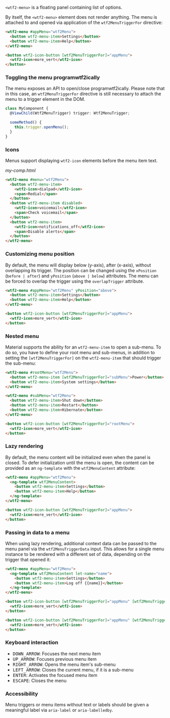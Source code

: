 `<wtf2-menu>` is a floating panel containing list of options.

<!-- example(menu-overview) -->

By itself, the `<wtf2-menu>` element does not render anything. The menu is attached to and opened
via application of the `wtf2MenuTriggerFor` directive:
```html
<wtf2-menu #appMenu="wtf2Menu">
  <button wtf2-menu-item>Settings</button>
  <button wtf2-menu-item>Help</button>
</wtf2-menu>

<button wtf2-icon-button [wtf2MenuTriggerFor]="appMenu">
  <wtf2-icon>more_vert</wtf2-icon>
</button>
```

### Toggling the menu programwtf2ically
The menu exposes an API to open/close programwtf2ically. Please note that in this case, an
`wtf2MenuTriggerFor` directive is still necessary to attach the menu to a trigger element in the DOM.

```ts
class MyComponent {
  @ViewChild(Wtf2MenuTrigger) trigger: Wtf2MenuTrigger;

  someMethod() {
    this.trigger.openMenu();
  }
}
```

### Icons
Menus support displaying `wtf2-icon` elements before the menu item text.

*my-comp.html*
```html
<wtf2-menu #menu="wtf2Menu">
  <button wtf2-menu-item>
    <wtf2-icon>dialpad</wtf2-icon>
    <span>Redial</span>
  </button>
  <button wtf2-menu-item disabled>
    <wtf2-icon>voicemail</wtf2-icon>
    <span>Check voicemail</span>
  </button>
  <button wtf2-menu-item>
    <wtf2-icon>notifications_off</wtf2-icon>
    <span>Disable alerts</span>
  </button>
</wtf2-menu>
```

### Customizing menu position

By default, the menu will display below (y-axis), after (x-axis), without overlapping
its trigger. The position can be changed using the `xPosition` (`before | after`) and `yPosition`
(`above | below`) attributes. The menu can be forced to overlap the trigger using the
`overlapTrigger` attribute.

```html
<wtf2-menu #appMenu="wtf2Menu" yPosition="above">
  <button wtf2-menu-item>Settings</button>
  <button wtf2-menu-item>Help</button>
</wtf2-menu>

<button wtf2-icon-button [wtf2MenuTriggerFor]="appMenu">
  <wtf2-icon>more_vert</wtf2-icon>
</button>
```

<!-- example(menu-position) -->

### Nested menu

Material supports the ability for an `wtf2-menu-item` to open a sub-menu. To do so, you have to define
your root menu and sub-menus, in addition to setting the `[wtf2MenuTriggerFor]` on the `wtf2-menu-item`
that should trigger the sub-menu:

```html
<wtf2-menu #rootMenu="wtf2Menu">
  <button wtf2-menu-item [wtf2MenuTriggerFor]="subMenu">Power</button>
  <button wtf2-menu-item>System settings</button>
</wtf2-menu>

<wtf2-menu #subMenu="wtf2Menu">
  <button wtf2-menu-item>Shut down</button>
  <button wtf2-menu-item>Restart</button>
  <button wtf2-menu-item>Hibernate</button>
</wtf2-menu>

<button wtf2-icon-button [wtf2MenuTriggerFor]="rootMenu">
  <wtf2-icon>more_vert</wtf2-icon>
</button>
```

<!-- example(nested-menu) -->

### Lazy rendering
By default, the menu content will be initialized even when the panel is closed. To defer
initialization until the menu is open, the content can be provided as an `ng-template`
with the `wtf2MenuContent` attribute:

```html
<wtf2-menu #appMenu="wtf2Menu">
  <ng-template wtf2MenuContent>
    <button wtf2-menu-item>Settings</button>
    <button wtf2-menu-item>Help</button>
  </ng-template>
</wtf2-menu>

<button wtf2-icon-button [wtf2MenuTriggerFor]="appMenu">
  <wtf2-icon>more_vert</wtf2-icon>
</button>
```

### Passing in data to a menu
When using lazy rendering, additional context data can be passed to the menu panel via
the `wtf2MenuTriggerData` input. This allows for a single menu instance to be rendered
with a different set of data, depending on the trigger that opened it:

```html
<wtf2-menu #appMenu="wtf2Menu">
  <ng-template wtf2MenuContent let-name="name">
    <button wtf2-menu-item>Settings</button>
    <button wtf2-menu-item>Log off {{name}}</button>
  </ng-template>
</wtf2-menu>

<button wtf2-icon-button [wtf2MenuTriggerFor]="appMenu" [wtf2MenuTriggerData]="{name: 'Sally'}">
  <wtf2-icon>more_vert</wtf2-icon>
</button>

<button wtf2-icon-button [wtf2MenuTriggerFor]="appMenu" [wtf2MenuTriggerData]="{name: 'Bob'}">
  <wtf2-icon>more_vert</wtf2-icon>
</button>
```

### Keyboard interaction
- <kbd>DOWN_ARROW</kbd>: Focuses the next menu item
- <kbd>UP_ARROW</kbd>: Focuses previous menu item
- <kbd>RIGHT_ARROW</kbd>: Opens the menu item's sub-menu
- <kbd>LEFT_ARROW</kbd>: Closes the current menu, if it is a sub-menu
- <kbd>ENTER</kbd>: Activates the focused menu item
- <kbd>ESCAPE</kbd>: Closes the menu

### Accessibility
Menu triggers or menu items without text or labels should be given a meaningful label via
`aria-label` or `aria-labelledby`.
